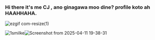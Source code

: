 ### Hi there it's me CJ , ano ginagawa moo dine? profile koto ah HAAHHAHA.

![ezgif com-resize(1)](https://github.com/user-attachments/assets/46018214-95f4-451a-9bdd-beffbcfade0c)


  ![1smilke](https://github.com/user-attachments/assets/4f64b78b-7265-428e-adfd-5aa7f5f56f15)![Screenshot from 2025-04-11 19-38-31](https://github.com/user-attachments/assets/a9b0537b-c28d-46a4-9607-87e315843a6c)

